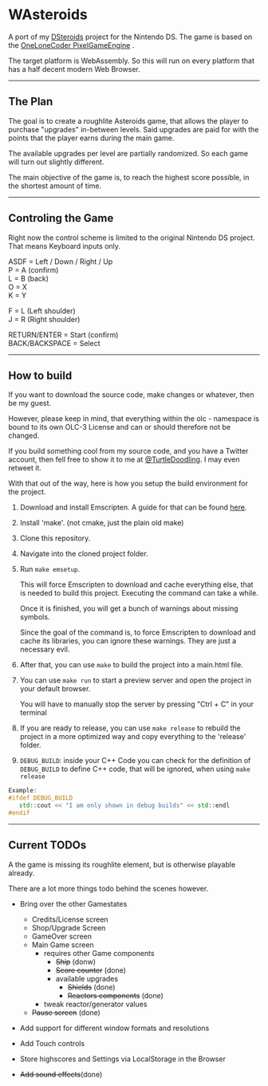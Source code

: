 # WAsteroids
A port of my
[DSteroids](https://github.com/DoodlingTurtle/NDS_DSteroids)
project for the Nintendo DS.
The game is based on the 
[OneLoneCoder PixelGameEngine](https://github.com/OneLoneCoder/olcPixelGameEngine)
.

The target platform is WebAssembly. So this will run on every platform that has 
a half decent modern Web Browser.


---
## The Plan
The goal is to create a roughlite Asteroids game, that allows the player to 
purchase "upgrades" in-between levels.
Said upgrades are paid for with the points that the player earns during the main game.

The available upgrades per level are partially randomized.
So each game will turn out slightly different.

The main objective of the game is, to reach the highest score possible, 
in the shortest amount of time.

---
## Controling the Game
Right now the control scheme is limited to the original Nintendo DS project.
That means Keyboard inputs only.

ASDF = Left / Down / Right / Up\
P = A (confirm)\
L = B (back)\
O = X\
K = Y

F = L (Left shoulder)\
J = R (Right shoulder)

RETURN/ENTER = Start (confirm)\
BACK/BACKSPACE = Select

---
## How to build
If you want to download the source code, make changes or whatever, then be my guest.

However, please keep in mind, that everything within the olc - namespace 
is bound to its own OLC-3 License and can or should therefore not be changed.

If you build something cool from my source code, and you have a Twitter account, 
then fell free to show it to me at [@TurtleDoodling](https://twitter.com/turtledoodling).
I may even retweet it.

With that out of the way, here is how you setup the build environment for the project.

1. Download and install Emscripten. A guide for that can be found [here](https://emscripten.org/docs/getting_started/downloads.html).
2. Install 'make'. (not cmake, just the plain old make)
3. Clone this repository.
4. Navigate into the cloned project folder.
5. Run ` make emsetup `.

   This will force Emscripten to download and cache everything else, that is needed to 
   build this project. Executing the command can take a while.

   Once it is finished, you will get a bunch of warnings about missing symbols. 

   Since the goal of the command is, to force Emscripten to download 
   and cache its libraries, you can ignore these warnings. They are just a
   necessary evil.

6. After that, you can use ` make ` to build the project into a main.html file.

7. You can use ` make run ` to start a preview server and open the project in your default browser.
   
   You will have to manually stop the server by pressing "Ctrl + C" in your terminal
   
8. If you are ready to release, you can use ` make release ` to rebuild the 
   project in a more optimized way and copy everything to the 'release' folder.

9. `DEBUG_BUILD`: inside your C++ Code you can check for the definition of `DEBUG_BUILD` to define C++ code, that will be ignored, when using 
` make release `
```cpp
Example:
#ifdef DEBUG_BUILD
   std::cout << "I am only shown in debug builds" << std::endl
#endif
```

---
## Current TODOs     
A the game is missing its roughlite element, but is otherwise playable already.

There are a lot more things todo behind the scenes however.
- Bring over the other Gamestates
  - Credits/License screen
  - Shop/Upgrade Screen
  - GameOver screen
  - Main Game screen
    - requires other Game components
      - ~~Ship~~ (donw)
      - ~~Score counter~~ (done)
      - available upgrades
        - ~~Shields~~ (done)
        - ~~Reactors components~~ (done)
     - tweak reactor/generator values
  - ~~Pause screen~~ (done)
     
- Add support for different window formats and resolutions
- Add Touch controls
- Store highscores and Settings via LocalStorage in the Browser

- ~~Add sound effects~~(done)

